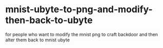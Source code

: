 # mnist-ubyte-to-png-and-modify-then-back-to-ubyte
for people who want to modify the mnist png to craft backdoor and then alter them back to mnist ubyte
